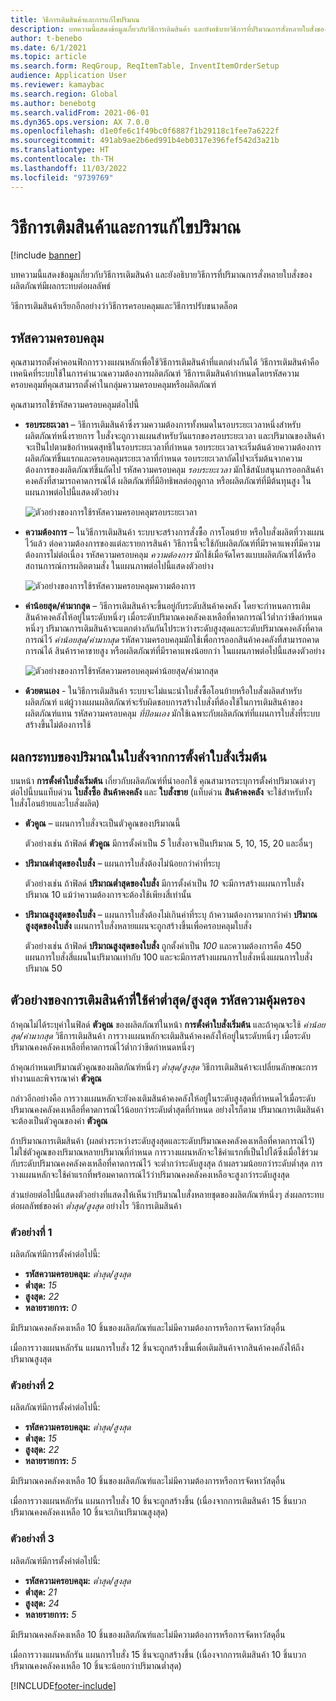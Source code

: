 ```yaml
---
title: วิธีการเติมสินค้าและการแก้ไขปริมาณ
description: บทความนี้แสดงข้อมูลเกี่ยวกับวิธีการเติมสินค้า และยังอธิบายวิธีการที่ปริมาณการสั่งหลายใบสั่งของผลิตภัณฑ์มีผลกระทบต่อผลลัพธ์
author: t-benebo
ms.date: 6/1/2021
ms.topic: article
ms.search.form: ReqGroup, ReqItemTable, InventItemOrderSetup
audience: Application User
ms.reviewer: kamaybac
ms.search.region: Global
ms.author: benebotg
ms.search.validFrom: 2021-06-01
ms.dyn365.ops.version: AX 7.0.0
ms.openlocfilehash: d1e0fe6c1f49bc0f6887f1b29118c1fee7a6222f
ms.sourcegitcommit: 491ab9ae2b6ed991b4eb0317e396fef542d3a21b
ms.translationtype: HT
ms.contentlocale: th-TH
ms.lasthandoff: 11/03/2022
ms.locfileid: "9739769"
---
```

# <a name="replenishment-methods-and-quantity-modification"></a>วิธีการเติมสินค้าและการแก้ไขปริมาณ

[!include [banner](../../includes/banner.md)]

บทความนี้แสดงข้อมูลเกี่ยวกับวิธีการเติมสินค้า และยังอธิบายวิธีการที่ปริมาณการสั่งหลายใบสั่งของผลิตภัณฑ์มีผลกระทบต่อผลลัพธ์

วิธีการเติมสินค้าเรียกอีกอย่างว่าวิธีการครอบคลุมและวิธีการปรับขนาดล็อต

## <a name="coverage-codes"></a>รหัสความครอบคลุม

คุณสามารถตั้งค่าคอนฟิกการวางแผนหลักเพื่อใช้วิธีการเติมสินค้าที่แตกต่างกันได้ วิธีการเติมสินค้าคือเทคนิคที่ระบบใช้ในการคํานวณความต้องการผลิตภัณฑ์ วิธีการเติมสินค้ากําหนดโดยรหัสความครอบคลุมที่คุณสามารถตั้งค่าในกลุ่มความครอบคลุมหรือผลิตภัณฑ์

คุณสามารถใช้รหัสความครอบคลุมต่อไปนี้

- **รอบระยะเวลา** – วิธีการเติมสินค้าซึ่งรวมความต้องการทั้งหมดในรอบระยะเวลาหนึ่งสำหรับผลิตภัณฑ์หนึ่งรายการ ใบสั่งจะถูกวางแผนสำหรับวันแรกของรอบระยะเวลา และปริมาณของสินค้าจะเป็นไปตามข้อกำหนดสุทธิในรอบระยะเวลาที่กำหนด รอบระยะเวลาจะเริ่มต้นด้วยความต้องการผลิตภัณฑ์ชิ้นแรกและครอบคลุมระยะเวลาที่กำหนด รอบระยะเวลาถัดไปจะเริ่มต้นจากความต้องการของผลิตภัณฑ์ชิ้นถัดไป รหัสความครอบคลุม *รอบระยะเวลา* มักใช้สนับสนุนการออกสินค้าคงคลังที่สามารถคาดการณ์ได้ ผลิตภัณฑ์ที่มีอิทธิพลต่อฤดูกาล หรือผลิตภัณฑ์ที่มีต้นทุนสูง ในแผนภาพต่อไปนี้แสดงตัวอย่าง

    ![ตัวอย่างของการใช้รหัสความครอบคลุมรอบระยะเวลา](./media/coverage-code-period.png "ตัวอย่างของการใช้รหัสความครอบคลุมรอบระยะเวลา")

- **ความต้องการ** – ในวิธีการเติมสินค้า ระบบจะสร้างการสั่งซื้อ การโอนย้าย หรือใบสั่งผลิตที่วางแผนไว้แล้ว ต่อความต้องการของแต่ละรายการสินค้า วิธีการนี้จะใช้กับผลิตภัณฑ์ที่มีราคาแพงที่มีความต้องการไม่ต่อเนื่อง รหัสความครอบคลุม *ความต้องการ* มักใช้เมื่อจัดโครงแบบผลิตภัณฑ์ได้หรือสถานการณ์การผลิตตามสั่ง ในแผนภาพต่อไปนี้แสดงตัวอย่าง

    ![ตัวอย่างของการใช้รหัสความครอบคลุมความต้องการ](./media/coverage-code-requirement.png "ตัวอย่างของการใช้รหัสความครอบคลุมความต้องการ")

- **ค่าน้อยสุด/ค่ามากสุด** – วิธีการเติมสินค้าจะขึ้นอยู่กับระดับสินค้าคงคลัง โดยจะกําหนดการเติมสินค้าคงคลังให้อยู่ในระดับหนึ่งๆ เมื่อระดับปริมาณคงคลังคงเหลือที่คาดการณ์ไว้ต่ำกว่าขีดกําหนดหนึ่งๆ ปริมาณการเติมสินค้าจะแตกต่างกันกันไประหว่างระดับสูงสุดและระดับปริมาณคงคลังที่คาดการณ์ไว้ *ค่าน้อยสุด/ค่ามากสุด* รหัสความครอบคลุมมักใช้เพื่อการออกสินค้าคงคลังที่สามารถคาดการณ์ได้ สินค้าราคาขายสูง หรือผลิตภัณฑ์ที่มีราคาแพงน้อยกว่า ในแผนภาพต่อไปนี้แสดงตัวอย่าง

    ![ตัวอย่างของการใช้รหัสความครอบคลุมค่าน้อยสุด/ค่ามากสุด](./media/coverage-code-min-max.png "ตัวอย่างของการใช้รหัสความครอบคลุมค่าน้อยสุด/ค่ามากสุด")

- **ด้วยตนเอง** - ในวิธีการเติมสินค้า ระบบจะไม่แนะนำใบสั่งซื้อโอนย้ายหรือใบสั่งผลิตสำหรับผลิตภัณฑ์ แต่ผู้วางแผนผลิตภัณฑ์จะรับผิดชอบการสร้างใบสั่งที่ต้องใช้ในการเติมสินค้าของผลิตภัณฑ์แทน รหัสความครอบคลุม *ที่ป้อนเอง* มักใช้เฉพาะกับผลิตภัณฑ์ที่แผนการใบสั่งที่ระบบสร้างขึ้นไม่ต้องการใช้

## <a name="impact-of-the-order-quantity-from-default-order-settings"></a>ผลกระทบของปริมาณในใบสั่งจากการตั้งค่าใบสั่งเริ่มต้น

บนหน้า **การตั้งค่าใบสั่งเริ่มต้น** เกี่ยวกับผลิตภัณฑ์ที่นำออกใช้ คุณสามารถระบุการตั้งค่าปริมาณต่างๆ ต่อไปนี้บนแท็บด่วน **ใบสั่งซื้อ** **สินค้าคงคลัง** และ **ใบสั่งขาย** (แท็บด่วน **สินค้าคงคลัง** จะใช้สำหรับทั้งใบสั่งโอนย้ายและใบสั่งผลิต)

- **ตัวคูณ** – แผนการใบสั่งจะเป็นตัวคูณของปริมาณนี้

    ตัวอย่างเช่น ถ้าฟิลด์ **ตัวคูณ** มีการตั้งค่าเป็น *5* ใบสั่งอาจเป็นปริมาณ 5, 10, 15, 20 และอื่นๆ

- **ปริมาณต่ำสุดของใบสั่ง** – แผนการใบสั่งต้องไม่น้อยกว่าค่าที่ระบุ

    ตัวอย่างเช่น ถ้าฟิลด์ **ปริมาณต่ำสุดของใบสั่ง** มีการตั้งค่าเป็น *10* จะมีการสร้างแผนการใบสั่งปริมาณ 10 แม้ว่าความต้องการจะต้องใช้เพียงสี่เท่านั้น

- **ปริมาณสูงสุดของใบสั่ง** – แผนการใบสั่งต้องไม่เกินค่าที่ระบุ ถ้าความต้องการมากกว่าค่า **ปริมาณสูงสุดของใบสั่ง** แผนการใบสั่งหลายแผนจะถูกสร้างขึ้นเพื่อครอบคลุมใบสั่ง

    ตัวอย่างเช่น ถ้าฟิลด์ **ปริมาณสูงสุดของใบสั่ง** ถูกตั้งค่าเป็น *100* และความต้องการคือ 450 แผนการใบสั่งสี่แผนในปริมาณเท่ากับ 100 และจะมีการสร้างแผนการใบสั่งหนึ่งแผนการใบสั่งปริมาณ 50

## <a name="examples-of-replenishment-that-use-the-minmax-coverage-code"></a>ตัวอย่างของการเติมสินค้าที่ใช้ค่าต่ำสุด/สูงสุด รหัสความคุ้มครอง

ถ้าคุณไม่ได้ระบุค่าในฟิลด์ **ตัวคูณ** ของผลิตภัณฑ์ในหน้า **การตั้งค่าใบสั่งเริ่มต้น** และถ้าคุณจะใช้ *ค่าน้อยสุด/ค่ามากสุด* วิธีการเติมสินค้า การวางแผนหลักจะเติมสินค้าคงคลังให้อยู่ในระดับหนึ่งๆ เมื่อระดับปริมาณคงคลังคงเหลือที่คาดการณ์ไว้ต่ำกว่าขีดกําหนดหนึ่งๆ

ถ้าคุณกําหนดปริมาณตัวคูณของผลิตภัณฑ์หนึ่งๆ *ต่ำสุด/สูงสุด* วิธีการเติมสินค้าจะเปลี่ยนลักษณะการทำงานและพิจารณาค่า **ตัวคูณ**

กล่าวอีกอย่างคือ การวางแผนหลักจะยังคงเติมสินค้าคงคลังให้อยู่ในระดับสูงสุดที่กําหนดไว้เมื่อระดับปริมาณคงคลังคงเหลือที่คาดการณ์ไว้น้อยกว่าระดับต่ำสุดที่กําหนด อย่างไรก็ตาม ปริมาณการเติมสินค้าจะต้องเป็นตัวคูณของค่า **ตัวคูณ**

ถ้าปริมาณการเติมสินค้า (ผลต่างระหว่างระดับสูงสุดและระดับปริมาณคงคลังคงเหลือที่คาดการณ์ไว้) ไม่ใช่ตัวคูณของปริมาณหลายปริมาณที่กําหนด การวางแผนหลักจะใช้ค่าแรกที่เป็นไปได้ซึ่งเมื่อใช้ร่วมกับระดับปริมาณคงคลังคงเหลือที่คาดการณ์ไว้ จะต่ำกว่าระดับสูงสุด ถ้าผลรวมน้อยกว่าระดับต่ำสุด การวางแผนหลักจะใช้ค่าแรกที่พร้อมคาดการณ์ไว้ว่าปริมาณคงคลังคงเหลือจะสูงกว่าระดับสูงสุด

ส่วนย่อยต่อไปนี้แสดงตัวอย่างที่แสดงให้เห็นว่าปริมาณใบสั่งหลายชุดของผลิตภัณฑ์หนึ่งๆ ส่งผลกระทบต่อผลลัพธ์ของค่า *ต่ำสุด/สูงสุด* อย่างไร วิธีการเติมสินค้า

### <a name="example-1"></a>ตัวอย่างที่ 1

ผลิตภัณฑ์มีการตั้งค่าต่อไปนี้:

- **รหัสความครอบคลุม:** *ต่ำสุด/สูงสุด*
- **ต่ำสุด:** *15*
- **สูงสุด:** *22*
- **หลายรายการ:** *0*

มีปริมาณคงคลังคงเหลือ 10 ชิ้นของผลิตภัณฑ์และไม่มีความต้องการหรือการจัดหาวัสดุอื่น

เมื่อการวางแผนหลักรัน แผนการใบสั่ง 12 ชิ้นจะถูกสร้างขึ้นเพื่อเติมสินค้าจากสินค้าคงคลังให้ถึงปริมาณสูงสุด

### <a name="example-2"></a>ตัวอย่างที่ 2

ผลิตภัณฑ์มีการตั้งค่าต่อไปนี้:

- **รหัสความครอบคลุม:** *ต่ำสุด/สูงสุด*
- **ต่ำสุด:** *15*
- **สูงสุด:** *22*
- **หลายรายการ:** *5*

มีปริมาณคงคลังคงเหลือ 10 ชิ้นของผลิตภัณฑ์และไม่มีความต้องการหรือการจัดหาวัสดุอื่น

เมื่อการวางแผนหลักรัน แผนการใบสั่ง 10 ชิ้นจะถูกสร้างขึ้น (เนื่องจากการเติมสินค้า 15 ชิ้นบวกปริมาณคงคลังคงเหลือ 10 ชิ้นจะเกินปริมาณสูงสุด)

### <a name="example-3"></a>ตัวอย่างที่ 3

ผลิตภัณฑ์มีการตั้งค่าต่อไปนี้:

- **รหัสความครอบคลุม:** *ต่ำสุด/สูงสุด*
- **ต่ำสุด:** *21*
- **สูงสุด:** *24*
- **หลายรายการ:** *5*

มีปริมาณคงคลังคงเหลือ 10 ชิ้นของผลิตภัณฑ์และไม่มีความต้องการหรือการจัดหาวัสดุอื่น

เมื่อการวางแผนหลักรัน แผนการใบสั่ง 15 ชิ้นจะถูกสร้างขึ้น (เนื่องจากการเติมสินค้า 10 ชิ้นบวกปริมาณคงคลังคงเหลือ 10 ชิ้นจะน้อยกว่าปริมาณต่ำสุด)

[!INCLUDE[footer-include](../../../includes/footer-banner.md)]
